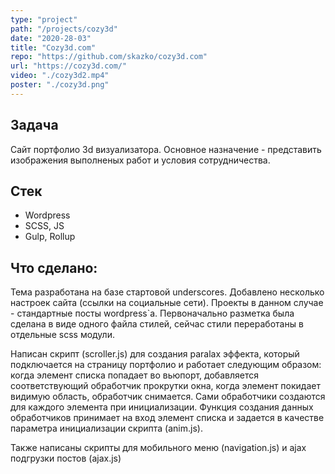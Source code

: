 ```yaml
---
type: "project"
path: "/projects/cozy3d"
date: "2020-28-03"
title: "Cozy3d.com"
repo: "https://github.com/skazko/cozy3d.com"
url: "https://cozy3d.com/"
video: "./cozy3d2.mp4"
poster: "./cozy3d.png"
---
```


## Задача
Сайт портфолио 3d визуализатора. Основное назначение - представить изображения выполненых работ и условия сотрудничества.

## Стек
- Wordpress
- SCSS, JS
- Gulp, Rollup

## Что сделано:
Тема разработана на базе стартовой underscores. Добавлено несколько настроек сайта (ссылки на социальные сети). Проекты в данном случае - стандартные посты wordpress`а. Первоначально разметка была сделана в виде одного файла стилей, сейчас стили переработаны в отдельные scss модули. 

Написан скрипт (scroller.js) для создания paralax эффекта, который подключается на страницу портфолио и работает следующим образом: когда элемент списка попадает во вьюпорт, добавляется соответствующий  обработчик прокрутки окна, когда элемент покидает видимую область, обработчик снимается. Сами обработчики создаются для каждого элемента при инициализации. Функция создания данных обработчиков принимает на вход элемент списка и задается в качестве параметра инициализации скрипта (anim.js).

Также написаны скрипты для мобильного меню (navigation.js) и ajax подгрузки постов (ajax.js)